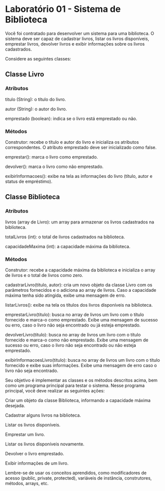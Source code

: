 # Laboratório 01 - Sistema de Biblioteca

Você foi contratado para desenvolver um sistema para uma biblioteca. O sistema deve ser capaz de cadastrar livros, listar os livros disponíveis, emprestar livros, devolver livros e exibir informações sobre os livros cadastrados.

Considere as seguintes classes:

## Classe Livro

### Atributos

titulo (String): o título do livro.

autor (String): o autor do livro.

emprestado (boolean): indica se o livro está emprestado ou não.

### Métodos

Construtor: recebe o título e autor do livro e inicializa os atributos correspondentes. O atributo emprestado deve ser inicializado como false.

emprestar(): marca o livro como emprestado.

devolver(): marca o livro como não emprestado.

exibirInformacoes(): exibe na tela as informações do livro (título, autor e status de empréstimo).

## Classe Biblioteca

### Atributos

livros (array de Livro): um array para armazenar os livros cadastrados na biblioteca.

totalLivros (int): o total de livros cadastrados na biblioteca.

capacidadeMaxima (int): a capacidade máxima da biblioteca.

### Métodos

Construtor: recebe a capacidade máxima da biblioteca e inicializa o array de livros e o total de livros como zero.

cadastrarLivro(titulo, autor): cria um novo objeto da classe Livro com os parâmetros fornecidos e o adiciona ao array de livros. Caso a capacidade máxima tenha sido atingida, exibe uma mensagem de erro.

listarLivros(): exibe na tela os títulos dos livros disponíveis na biblioteca.

emprestarLivro(titulo): busca no array de livros um livro com o título fornecido e marca-o como emprestado. Exibe uma mensagem de sucesso ou erro, caso o livro não seja encontrado ou já esteja emprestado.

devolverLivro(titulo): busca no array de livros um livro com o título fornecido e marca-o como não emprestado. Exibe uma mensagem de sucesso ou erro, caso o livro não seja encontrado ou não esteja emprestado.

exibirInformacoesLivro(titulo): busca no array de livros um livro com o título fornecido e exibe suas informações. Exibe uma mensagem de erro caso o livro não seja encontrado.

Seu objetivo é implementar as classes e os métodos descritos acima, bem como um programa principal para testar o sistema. Nesse programa principal, você deve realizar as seguintes ações:

Criar um objeto da classe Biblioteca, informando a capacidade máxima desejada.

Cadastrar alguns livros na biblioteca.

Listar os livros disponíveis.

Emprestar um livro.

Listar os livros disponíveis novamente.

Devolver o livro emprestado.

Exibir informações de um livro.

Lembre-se de usar os conceitos aprendidos, como modificadores de acesso (public, private, protected), variáveis de instância, construtores, métodos, arrays, etc.
